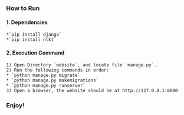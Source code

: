 ### How to Run

#### 1. Dependencies
    *`pip install django`
    *`pip install nlkt`

#### 2. Execution Command
    1) Open Directory `website`, and locate file `manage.py`.
    2) Run the following commands in order:
	* `python manage.py migrate`
	* `python manage.py makemigrations`
	* `python manage.py runserver`
    3) Open a browser, the website should be at http://127.0.0.1:8000

### Enjoy!
